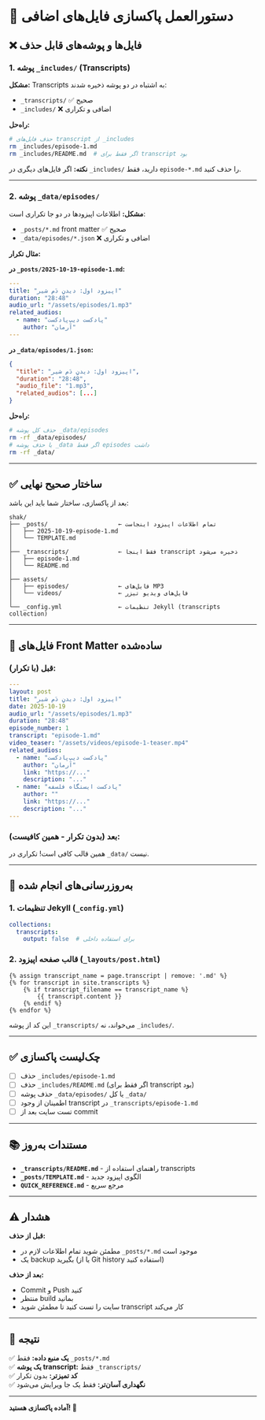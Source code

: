 # 🧹 دستورالعمل پاکسازی فایل‌های اضافی

## ❌ فایل‌ها و پوشه‌های قابل حذف

### 1. پوشه `_includes/` (Transcripts)

**مشکل:** Transcripts به اشتباه در دو پوشه ذخیره شدند:
- `_transcripts/` ✅ صحیح
- `_includes/` ❌ اضافی و تکراری

**راه‌حل:**
```bash
# حذف فایل‌های transcript از _includes
rm _includes/episode-1.md
rm _includes/README.md  # اگر فقط برای transcript بود
```

**نکته:** اگر فایل‌های دیگری در `_includes/` دارید، فقط `episode-*.md` را حذف کنید.

---

### 2. پوشه `_data/episodes/`

**مشکل:** اطلاعات اپیزودها در دو جا تکراری است:
- `_posts/*.md` front matter ✅ صحیح
- `_data/episodes/*.json` ❌ اضافی و تکراری

**مثال تکرار:**

**در `_posts/2025-10-19-episode-1.md`:**
```yaml
---
title: "اپیزود اول: دیدنِ دَم شیر"
duration: "28:48"
audio_url: "/assets/episodes/1.mp3"
related_audios:
  - name: "پادکست دیپ‌پادکست"
    author: "آرمان"
---
```

**در `_data/episodes/1.json`:**
```json
{
  "title": "اپیزود اول: دیدنِ دَم شیر",
  "duration": "28:48",
  "audio_file": "1.mp3",
  "related_audios": [...]
}
```

**راه‌حل:**
```bash
# حذف کل پوشه _data/episodes
rm -rf _data/episodes/
# یا حذف پوشه _data اگر فقط episodes داشت
rm -rf _data/
```

---

## ✅ ساختار صحیح نهایی

بعد از پاکسازی، ساختار شما باید این باشد:

```
shak/
├── _posts/                    ← تمام اطلاعات اپیزود اینجاست
│   ├── 2025-10-19-episode-1.md
│   └── TEMPLATE.md
│
├── _transcripts/              ← فقط اینجا transcript ذخیره می‌شود
│   ├── episode-1.md
│   └── README.md
│
├── assets/
│   ├── episodes/              ← فایل‌های MP3
│   └── videos/                ← فایل‌های ویدیو تیزر
│
└── _config.yml                ← تنظیمات Jekyll (transcripts collection)
```

---

## 📝 فایل‌های Front Matter ساده‌شده

### قبل (با تکرار):

```yaml
---
layout: post
title: "اپیزود اول: دیدنِ دَم شیر"
date: 2025-10-19
audio_url: "/assets/episodes/1.mp3"
duration: "28:48"
episode_number: 1
transcript: "episode-1.md"
video_teaser: "/assets/videos/episode-1-teaser.mp4"
related_audios:
  - name: "پادکست دیپ‌پادکست"
    author: "آرمان"
    link: "https://..."
    description: "..."
  - name: "پادکست ایستگاه فلسفه"
    author: ""
    link: "https://..."
    description: "..."
---
```

### بعد (بدون تکرار - همین کافیست):

همین قالب کافی است! تکراری در `_data/` نیست.

---

## 🔧 به‌روزرسانی‌های انجام شده

### 1. تنظیمات Jekyll (`_config.yml`)

```yaml
collections:
  transcripts:
    output: false  # برای استفاده داخلی
```

### 2. قالب صفحه اپیزود (`_layouts/post.html`)

```liquid
{% assign transcript_name = page.transcript | remove: '.md' %}
{% for transcript in site.transcripts %}
    {% if transcript_filename == transcript_name %}
        {{ transcript.content }}
    {% endif %}
{% endfor %}
```

این کد از پوشه `_transcripts/` می‌خواند، نه `_includes/`.

---

## ✅ چک‌لیست پاکسازی

- [ ] حذف `_includes/episode-1.md`
- [ ] حذف `_includes/README.md` (اگر فقط برای transcript بود)
- [ ] حذف پوشه `_data/episodes/` یا کل `_data/`
- [ ] اطمینان از وجود transcript در `_transcripts/episode-1.md`
- [ ] تست سایت بعد از commit

---

## 📚 مستندات به‌روز

- **`_transcripts/README.md`** - راهنمای استفاده از transcripts
- **`_posts/TEMPLATE.md`** - الگوی اپیزود جدید
- **`QUICK_REFERENCE.md`** - مرجع سریع

---

## ⚠️ هشدار

**قبل از حذف:**
- مطمئن شوید تمام اطلاعات لازم در `_posts/*.md` موجود است
- یک backup بگیرید (یا از Git history استفاده کنید)

**بعد از حذف:**
- Commit و Push کنید
- منتظر build بمانید
- سایت را تست کنید تا مطمئن شوید transcript کار می‌کند

---

## 🎯 نتیجه

✅ **یک منبع داده:** فقط `_posts/*.md`  
✅ **یک پوشه transcript:** فقط `_transcripts/`  
✅ **کد تمیز‌تر:** بدون تکرار  
✅ **نگهداری آسان‌تر:** فقط یک جا ویرایش می‌شود  

---

**آماده پاکسازی هستید! 🧹**
